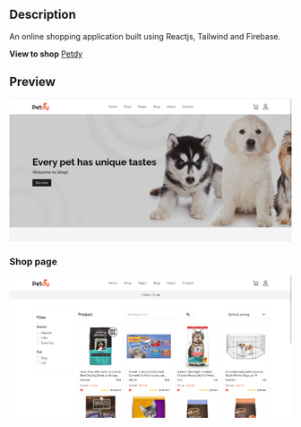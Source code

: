 ## Description

An online shopping application built using Reactjs, Tailwind and Firebase.

<strong>View to shop</strong> [Petdy](https://petdy-shop.vercel.app/)

## Preview

![preview](./public/img/home.PNG)

### Shop page

![preview](./public/img/shop.PNG)
